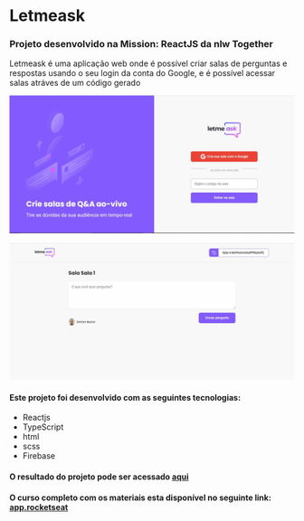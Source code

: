 # Letmeask
### Projeto desenvolvido na Mission: ReactJS da nlw Together

Letmeask é uma aplicação web onde é possível criar salas de perguntas e respostas usando o seu login da conta do Google, e é possível acessar salas atráves de um código gerado


![pagina inicial](https://github.com/denner-dbs/Letmeask/blob/master/pini.JPG)

![Sala](https://github.com/denner-dbs/Letmeask/blob/master/sala.JPG)

#### Este projeto foi desenvolvido com as seguintes tecnologias:

* Reactjs
* TypeScript
* html
* scss
* Firebase

#### O resultado do projeto pode ser acessado [aqui](https://letmeask-f9c90.web.app/)


#### O curso completo com os materiais esta disponível no seguinte link: [app.rocketseat](https://app.rocketseat.com.br/node/mission-react-js)
